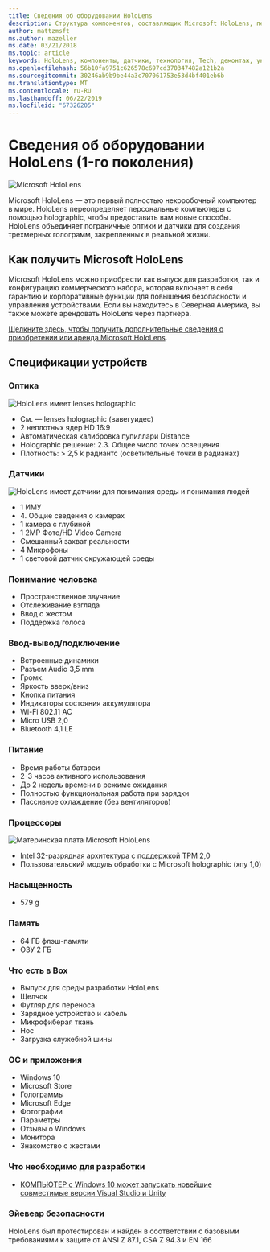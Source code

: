 ```yaml
---
title: Сведения об оборудовании HoloLens
description: Структура компонентов, составляющих Microsoft HoloLens, первый полностью неустановленный компьютер в мире, работающий под управлением Windows.
author: mattzmsft
ms.author: mazeller
ms.date: 03/21/2018
ms.topic: article
keywords: HoloLens, компоненты, датчики, технология, Tech, демонтаж, уничтожение
ms.openlocfilehash: 56b10fa9751c626578c697cd370347482a121b2a
ms.sourcegitcommit: 30246ab9b9be44a3c707061753e53d4bf401eb6b
ms.translationtype: MT
ms.contentlocale: ru-RU
ms.lasthandoff: 06/22/2019
ms.locfileid: "67326205"
---
```

# <a name="hololens-1st-gen-hardware-details"></a>Сведения об оборудовании HoloLens (1-го поколения)

![Microsoft HoloLens](images/see-through-400px.jpg)

Microsoft HoloLens — это первый полностью некоробочный компьютер в мире. HoloLens переопределяет персональные компьютеры с помощью holographic, чтобы предоставить вам новые способы. HoloLens объединяет пограничные оптики и датчики для создания трехмерных голограмм, закрепленных в реальной жизни.

## <a name="how-to-get-microsoft-hololens"></a>Как получить Microsoft HoloLens

Microsoft HoloLens можно приобрести как выпуск для разработки, так и конфигурацию коммерческого набора, которая включает в себя гарантию и корпоративные функции для повышения безопасности и управления устройствами. Если вы находитесь в Северная Америка, вы также можете арендовать HoloLens через партнера.

[Щелкните здесь, чтобы получить дополнительные сведения о приобретении или аренда Microsoft HoloLens](https://www.microsoft.com/hololens/buy).

## <a name="device-specifications"></a>Спецификации устройств

### <a name="optics"></a>Оптика

![HoloLens имеет lenses holographic](images/displays-400px.jpg)
* См. — lenses holographic (вавегуидес)
* 2 неплотных ядер HD 16:9
* Автоматическая калибровка пупиллари Distance
* Holographic решение: 2.3. Общее число точек освещения
* Плотность: > 2,5 k радиантс (осветительные точки в радианах)

### <a name="sensors"></a>Датчики

![HoloLens имеет датчики для понимания среды и понимания людей](images/sensor-bar-400px.jpg)
* 1 ИМУ
* 4\. Общие сведения о камерах
* 1 камера с глубиной
* 1 2MP Фото/HD Video Camera
* Смешанный захват реальности
* 4 Микрофоны
* 1 световой датчик окружающей среды

### <a name="human-understanding"></a>Понимание человека
* Пространственное звучание
* Отслеживание взгляда
* Ввод с жестом
* Поддержка голоса

### <a name="input--output--connectivity"></a>Ввод-вывод/подключение
* Встроенные динамики
* Разъем Audio 3,5 mm
* Громк.
* Яркость вверх/вниз
* Кнопка питания
* Индикаторы состояния аккумулятора
* Wi-Fi 802.11 AC
* Micro USB 2,0
* Bluetooth 4,1 LE

### <a name="power"></a>Питание
* Время работы батареи
* 2-3 часов активного использования
* До 2 недель времени в режиме ожидания
* Полностью функциональная работа при зарядки
* Пассивное охлаждение (без вентиляторов)

### <a name="processors"></a>Процессоры

![Материнская плата Microsoft HoloLens](images/motherboard-400px.jpg)
* Intel 32-разрядная архитектура с поддержкой TPM 2,0
* Пользовательский модуль обработки с Microsoft holographic (хпу 1,0)

### <a name="weight"></a>Насыщенность
* 579 g

### <a name="memory"></a>Память
* 64 ГБ флэш-памяти
* ОЗУ 2 ГБ

### <a name="whats-in-the-box"></a>Что есть в Box
* Выпуск для среды разработки HoloLens
* Щелчок
* Футляр для переноса
* Зарядное устройство и кабель
* Микрофиберая ткань
* Нос
* Загрузка служебной шины

### <a name="os-and-apps"></a>ОС и приложения
* Windows 10
* Microsoft Store
* Голограммы
* Microsoft Edge
* Фотографии
* Параметры
* Отзывы о Windows
* Монитора
* Знакомство с жестами

### <a name="what-you-need-to-develop"></a>Что необходимо для разработки
* [КОМПЬЮТЕР с Windows 10 может запускать новейшие совместимые версии Visual Studio и Unity](install-the-tools.md)

### <a name="safety-eyewear"></a>Эйевеар безопасности

HoloLens был протестирован и найден в соответствии с базовыми требованиями к защите от ANSI Z 87.1, CSA Z 94.3 и EN 166
